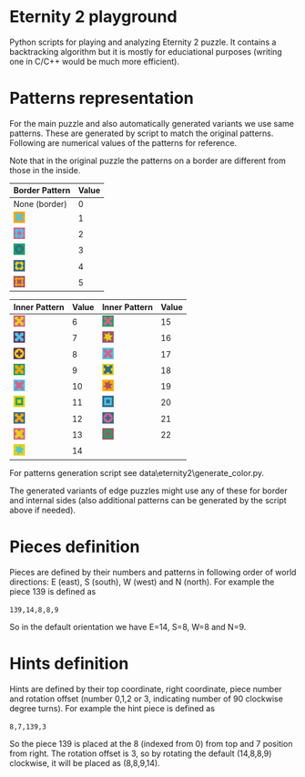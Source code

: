 # Eternity 2 playground

Python scripts for playing and analyzing Eternity 2 puzzle. It contains a backtracking algorithm but it is mostly for educiational purposes (writing one in C/C++ would be much more efficient).

# Patterns representation
For the main puzzle and also automatically generated variants we use same patterns. These are generated by script to match the original patterns. Following are numerical values of the patterns for reference.

Note that in the original puzzle the patterns on a border are different from those in the inside.


|  Border Pattern | Value      |
| ----------- | ----------- |
| None (border) |0 | 
| <img src="./data/eternity2/color1.png" height=20> |1 | 
| <img src="./data/eternity2/color2.png" height=20> |2 | 
| <img src="./data/eternity2/color3.png" height=20> |3 | 
| <img src="./data/eternity2/color4.png" height=20> |4 | 
| <img src="./data/eternity2/color5.png" height=20> |5 |


|  Inner Pattern | Value    | Inner Pattern | Value      |
| ----------- | ----------- | ----------- | ----------- |
| <img src="./data/eternity2/color6.png" height=20> |6 | <img src="./data/eternity2/color15.png" height=20> |15 | 
| <img src="./data/eternity2/color7.png" height=20> |7 | <img src="./data/eternity2/color16.png" height=20> |16 | 
| <img src="./data/eternity2/color8.png" height=20> |8 | <img src="./data/eternity2/color17.png" height=20> |17 | 
| <img src="./data/eternity2/color9.png" height=20> |9 | <img src="./data/eternity2/color18.png" height=20> |18 | 
| <img src="./data/eternity2/color10.png" height=20> |10 | <img src="./data/eternity2/color19.png" height=20> |19 | 
| <img src="./data/eternity2/color11.png" height=20> |11 | <img src="./data/eternity2/color20.png" height=20> |20 | 
| <img src="./data/eternity2/color12.png" height=20> |12 | <img src="./data/eternity2/color21.png" height=20> |21 | 
| <img src="./data/eternity2/color13.png" height=20> |13 | <img src="./data/eternity2/color22.png" height=20> |22 | 
| <img src="./data/eternity2/color14.png" height=20> |14 |   | 

For patterns generation script see data\eternity2\generate_color.py.

The generated variants of edge puzzles might use any of these for border and internal sides (also additional patterns can be generated by the script above if needed).

# Pieces definition

Pieces are defined by their numbers and patterns in following order of world directions: E (east), S (south), W (west) and N (north). For example the piece 139 is defined as 

`139,14,8,8,9`

So in the default orientation we have E=14, S=8, W=8 and N=9.

# Hints definition

Hints are defined by their top coordinate, right coordinate, piece number and rotation offset (number 0,1,2 or 3, indicating number of 90 clockwise degree turns). For example the hint piece is defined as

`8,7,139,3`

So the piece 139 is placed at the 8 (indexed from 0) from top and 7 position from right. The rotation offset is 3, so by rotating the default (14,8,8,9) clockwise, it will be placed as (8,8,9,14).








